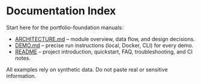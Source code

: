 # Documentation Index

Start here for the portfolio-foundation manuals:

- [ARCHITECTURE.md](ARCHITECTURE.md) – module overview, data flow, and design decisions.
- [DEMO.md](DEMO.md) – precise run instructions (local, Docker, CLI) for every demo.
- [README](../README.md) – project introduction, quickstart, FAQ, troubleshooting, and CI notes.

All examples rely on synthetic data. Do not paste real or sensitive information.
